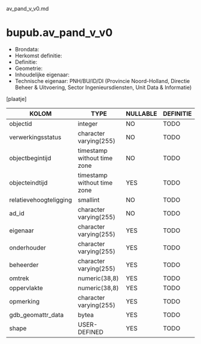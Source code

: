 av_pand_v_v0.md

# bupub.av_pand_v_v0


* Brondata: 
* Herkomst definitie: 
* Definitie: 
* Geometrie: 
* Inhoudelijke eigenaar: 
* Technische eigenaar: PNH/BU/ID/DI (Provincie Noord-Holland, Directie Beheer & Uitvoering, Sector Ingenieursdiensten, Unit Data & Informatie)

[plaatje]


|KOLOM                            |TYPE                       |NULLABLE|DEFINITIE|
|------                           |----                       |-----   |-----    |
|objectid                         |integer                    |NO      |TODO|
|verwerkingsstatus                |character varying(255)     |NO      |TODO|
|objectbegintijd                  |timestamp without time zone|NO      |TODO|
|objecteindtijd                   |timestamp without time zone|YES     |TODO|
|relatievehoogteligging           |smallint                   |NO      |TODO|
|ad_id                            |character varying(255)     |NO      |TODO|
|eigenaar                         |character varying(255)     |YES     |TODO|
|onderhouder                      |character varying(255)     |YES     |TODO|
|beheerder                        |character varying(255)     |YES     |TODO|
|omtrek                           |numeric(38,8)              |YES     |TODO|
|oppervlakte                      |numeric(38,8)              |YES     |TODO|
|opmerking                        |character varying(255)     |YES     |TODO|
|gdb_geomattr_data                |bytea                      |YES     |TODO|
|shape                            |USER-DEFINED               |YES     |TODO|
